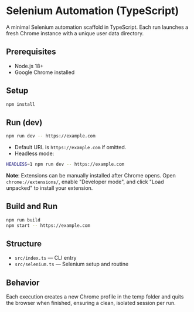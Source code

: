 # Selenium Automation (TypeScript)

A minimal Selenium automation scaffold in TypeScript. Each run launches a fresh Chrome instance with a unique user data directory.

## Prerequisites

- Node.js 18+
- Google Chrome installed

## Setup

```bash
npm install
```

## Run (dev)

```bash
npm run dev -- https://example.com
```

- Default URL is `https://example.com` if omitted.
- Headless mode:

```bash
HEADLESS=1 npm run dev -- https://example.com
```

**Note**: Extensions can be manually installed after Chrome opens. Open `chrome://extensions/`, enable "Developer mode", and click "Load unpacked" to install your extension.

## Build and Run

```bash
npm run build
npm start -- https://example.com
```

## Structure

- `src/index.ts` — CLI entry
- `src/selenium.ts` — Selenium setup and routine

## Behavior

Each execution creates a new Chrome profile in the temp folder and quits the browser when finished, ensuring a clean, isolated session per run.
